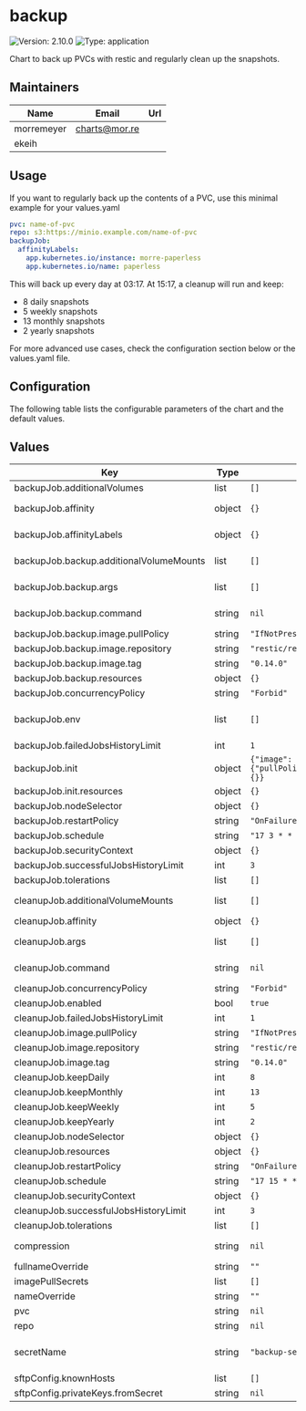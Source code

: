 # backup

![Version: 2.10.0](https://img.shields.io/badge/Version-2.10.0-informational?style=flat-square) ![Type: application](https://img.shields.io/badge/Type-application-informational?style=flat-square)

Chart to back up PVCs with restic and regularly clean up the snapshots.

## Maintainers

| Name | Email | Url |
| ---- | ------ | --- |
| morremeyer | <charts@mor.re> |  |
| ekeih |  |  |

## Usage

If you want to regularly back up the contents of a PVC, use this minimal example for your values.yaml

```yaml
pvc: name-of-pvc
repo: s3:https://minio.example.com/name-of-pvc
backupJob:
  affinityLabels:
    app.kubernetes.io/instance: morre-paperless
    app.kubernetes.io/name: paperless
```

This will back up every day at 03:17. At 15:17, a cleanup will run and keep:

* 8 daily snapshots
* 5 weekly snapshots
* 13 monthly snapshots
* 2 yearly snapshots

For more advanced use cases, check the configuration section below or the values.yaml file.

## Configuration

The following table lists the configurable parameters of the chart and the default values.

## Values

| Key | Type | Default | Description |
|-----|------|---------|-------------|
| backupJob.additionalVolumes | list | `[]` | Additional volumes to add to the pod, e.g. to backup hostPaths. |
| backupJob.affinity | object | `{}` | to specify a full `spec.affinity` map for a pod. In most cases, `backupJob.affinityLabels` will be sufficient. |
| backupJob.affinityLabels | object | `{}` | labels of a pod that a strict affinity for scheduling will be set to. Needed for `ReadWriteOnce` PVCs. |
| backupJob.backup.additionalVolumeMounts | list | `[]` | Additional volumes to mount to the restic container, e.g. to backup hostPaths. |
| backupJob.backup.args | list | `[]` | arguments for the backup. **Automatically generated, only set when necessary** |
| backupJob.backup.command | string | `nil` | command for the backup. Defaults to '/usr/bin/restic' by the upstream container. |
| backupJob.backup.image.pullPolicy | string | `"IfNotPresent"` |  |
| backupJob.backup.image.repository | string | `"restic/restic"` |  |
| backupJob.backup.image.tag | string | `"0.14.0"` |  |
| backupJob.backup.resources | object | `{}` | resources for the backup container |
| backupJob.concurrencyPolicy | string | `"Forbid"` | concurrencyPolicy for the backup Jobs |
| backupJob.env | list | `[]` | Additional environment values to load. Only applies to the backup container, not the init containers that initializes the restic repository. Has to match the pod.spec.containers.env spec. |
| backupJob.failedJobsHistoryLimit | int | `1` | failedJobsHistoryLimit for the backup Jobs |
| backupJob.init | object | `{"image":{"pullPolicy":"IfNotPresent","repository":"restic/restic","tag":"0.14.0"},"resources":{}}` | Configuration for the repository init container |
| backupJob.init.resources | object | `{}` | resources for the init container |
| backupJob.nodeSelector | object | `{}` |  |
| backupJob.restartPolicy | string | `"OnFailure"` | restartPolicy for the backup Jobs |
| backupJob.schedule | string | `"17 3 * * *"` | when to run backups |
| backupJob.securityContext | object | `{}` |  |
| backupJob.successfulJobsHistoryLimit | int | `3` | successfulJobsHistoryLimit for the backup Jobs |
| backupJob.tolerations | list | `[]` |  |
| cleanupJob.additionalVolumeMounts | list | `[]` | Additional volumes to mount to the restic container, e.g. to backup hostPaths. |
| cleanupJob.affinity | object | `{}` |  |
| cleanupJob.args | list | `[]` | arguments for the cleanup. **Automatically generated, only set when necessary** |
| cleanupJob.command | string | `nil` | command for the cleanup. Defaults to '/usr/bin/restic' by the upstream container. |
| cleanupJob.concurrencyPolicy | string | `"Forbid"` | concurrencyPolicy for the cleanup Jobs |
| cleanupJob.enabled | bool | `true` | If backups shall be cleaned up after some time |
| cleanupJob.failedJobsHistoryLimit | int | `1` | failedJobsHistoryLimit for the cleanup Jobs |
| cleanupJob.image.pullPolicy | string | `"IfNotPresent"` |  |
| cleanupJob.image.repository | string | `"restic/restic"` |  |
| cleanupJob.image.tag | string | `"0.14.0"` |  |
| cleanupJob.keepDaily | int | `8` | number of daily snapshots to keep |
| cleanupJob.keepMonthly | int | `13` | number of monthly snapshots to keep |
| cleanupJob.keepWeekly | int | `5` | number of weekly snapshots to keep |
| cleanupJob.keepYearly | int | `2` | number of yearly snapshots to keep |
| cleanupJob.nodeSelector | object | `{}` |  |
| cleanupJob.resources | object | `{}` | resources for the cleanup container |
| cleanupJob.restartPolicy | string | `"OnFailure"` | restartPolicy for the cleanup Jobs |
| cleanupJob.schedule | string | `"17 15 * * *"` | when to run the cleanup |
| cleanupJob.securityContext | object | `{}` |  |
| cleanupJob.successfulJobsHistoryLimit | int | `3` | successfulJobsHistoryLimit for the cleanup Jobs |
| cleanupJob.tolerations | list | `[]` |  |
| compression | string | `nil` | compression mode (only available for repository format version 2), one of (auto|off|max) |
| fullnameOverride | string | `""` |  |
| imagePullSecrets | list | `[]` |  |
| nameOverride | string | `""` |  |
| pvc | string | `nil` |  |
| repo | string | `nil` | The repository location |
| secretName | string | `"backup-secret"` | The secret that all containers load their environment from. See https://restic.readthedocs.io/en/latest/040_backup.html#environment-variables for variables. |
| sftpConfig.knownHosts | list | `[]` | # Mounted as ConfigMap to /etc/ssh/ssh_known_hosts |
| sftpConfig.privateKeys.fromSecret | string | `nil` | # secret mounted to /root/.ssh/ |
